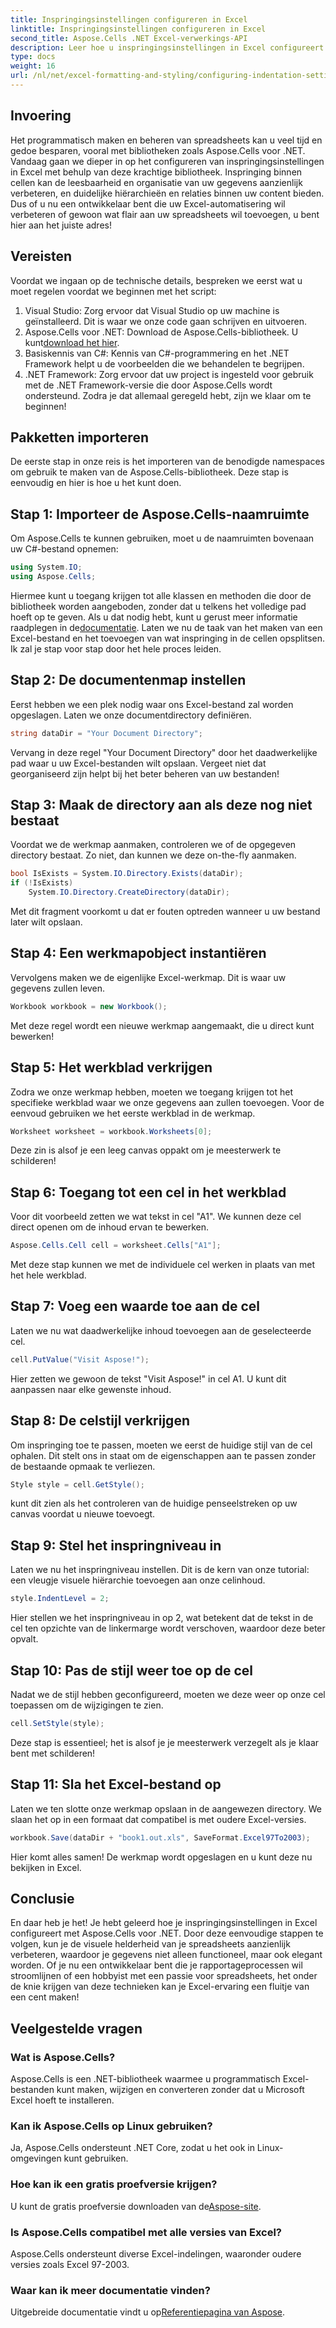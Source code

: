 ```yaml
---
title: Inspringingsinstellingen configureren in Excel
linktitle: Inspringingsinstellingen configureren in Excel
second_title: Aspose.Cells .NET Excel-verwerkings-API
description: Leer hoe u inspringingsinstellingen in Excel configureert met Aspose.Cells voor .NET. Stapsgewijze handleiding om uw Excel-documenten moeiteloos te verbeteren.
type: docs
weight: 16
url: /nl/net/excel-formatting-and-styling/configuring-indentation-settings/
---
```

## Invoering
Het programmatisch maken en beheren van spreadsheets kan u veel tijd en gedoe besparen, vooral met bibliotheken zoals Aspose.Cells voor .NET. Vandaag gaan we dieper in op het configureren van inspringingsinstellingen in Excel met behulp van deze krachtige bibliotheek. Inspringing binnen cellen kan de leesbaarheid en organisatie van uw gegevens aanzienlijk verbeteren, en duidelijke hiërarchieën en relaties binnen uw content bieden. Dus of u nu een ontwikkelaar bent die uw Excel-automatisering wil verbeteren of gewoon wat flair aan uw spreadsheets wil toevoegen, u bent hier aan het juiste adres!
## Vereisten
Voordat we ingaan op de technische details, bespreken we eerst wat u moet regelen voordat we beginnen met het script:
1. Visual Studio: Zorg ervoor dat Visual Studio op uw machine is geïnstalleerd. Dit is waar we onze code gaan schrijven en uitvoeren.
2. Aspose.Cells voor .NET: Download de Aspose.Cells-bibliotheek. U kunt[download het hier](https://releases.aspose.com/cells/net/).
3. Basiskennis van C#: Kennis van C#-programmering en het .NET Framework helpt u de voorbeelden die we behandelen te begrijpen.
4. .NET Framework: Zorg ervoor dat uw project is ingesteld voor gebruik met de .NET Framework-versie die door Aspose.Cells wordt ondersteund.
Zodra je dat allemaal geregeld hebt, zijn we klaar om te beginnen!
## Pakketten importeren
De eerste stap in onze reis is het importeren van de benodigde namespaces om gebruik te maken van de Aspose.Cells-bibliotheek. Deze stap is eenvoudig en hier is hoe u het kunt doen.
## Stap 1: Importeer de Aspose.Cells-naamruimte
Om Aspose.Cells te kunnen gebruiken, moet u de naamruimten bovenaan uw C#-bestand opnemen:
```csharp
using System.IO;
using Aspose.Cells;
```
 Hiermee kunt u toegang krijgen tot alle klassen en methoden die door de bibliotheek worden aangeboden, zonder dat u telkens het volledige pad hoeft op te geven. Als u dat nodig hebt, kunt u gerust meer informatie raadplegen in de[documentatie](https://reference.aspose.com/cells/net/).
Laten we nu de taak van het maken van een Excel-bestand en het toevoegen van wat inspringing in de cellen opsplitsen. Ik zal je stap voor stap door het hele proces leiden.
## Stap 2: De documentenmap instellen
Eerst hebben we een plek nodig waar ons Excel-bestand zal worden opgeslagen. Laten we onze documentdirectory definiëren.
```csharp
string dataDir = "Your Document Directory";
```
Vervang in deze regel "Your Document Directory" door het daadwerkelijke pad waar u uw Excel-bestanden wilt opslaan. Vergeet niet dat georganiseerd zijn helpt bij het beter beheren van uw bestanden!
## Stap 3: Maak de directory aan als deze nog niet bestaat
Voordat we de werkmap aanmaken, controleren we of de opgegeven directory bestaat. Zo niet, dan kunnen we deze on-the-fly aanmaken.
```csharp
bool IsExists = System.IO.Directory.Exists(dataDir);
if (!IsExists)
    System.IO.Directory.CreateDirectory(dataDir);
```
Met dit fragment voorkomt u dat er fouten optreden wanneer u uw bestand later wilt opslaan.
## Stap 4: Een werkmapobject instantiëren
Vervolgens maken we de eigenlijke Excel-werkmap. Dit is waar uw gegevens zullen leven.
```csharp
Workbook workbook = new Workbook();
```
Met deze regel wordt een nieuwe werkmap aangemaakt, die u direct kunt bewerken!
## Stap 5: Het werkblad verkrijgen
Zodra we onze werkmap hebben, moeten we toegang krijgen tot het specifieke werkblad waar we onze gegevens aan zullen toevoegen. Voor de eenvoud gebruiken we het eerste werkblad in de werkmap.
```csharp
Worksheet worksheet = workbook.Worksheets[0];
```
Deze zin is alsof je een leeg canvas oppakt om je meesterwerk te schilderen!
## Stap 6: Toegang tot een cel in het werkblad
Voor dit voorbeeld zetten we wat tekst in cel "A1". We kunnen deze cel direct openen om de inhoud ervan te bewerken.
```csharp
Aspose.Cells.Cell cell = worksheet.Cells["A1"];
```
Met deze stap kunnen we met de individuele cel werken in plaats van met het hele werkblad.
## Stap 7: Voeg een waarde toe aan de cel
Laten we nu wat daadwerkelijke inhoud toevoegen aan de geselecteerde cel.
```csharp
cell.PutValue("Visit Aspose!");
```
Hier zetten we gewoon de tekst "Visit Aspose!" in cel A1. U kunt dit aanpassen naar elke gewenste inhoud.
## Stap 8: De celstijl verkrijgen
Om inspringing toe te passen, moeten we eerst de huidige stijl van de cel ophalen. Dit stelt ons in staat om de eigenschappen aan te passen zonder de bestaande opmaak te verliezen.
```csharp
Style style = cell.GetStyle();
```
kunt dit zien als het controleren van de huidige penseelstreken op uw canvas voordat u nieuwe toevoegt.
## Stap 9: Stel het inspringniveau in
Laten we nu het inspringniveau instellen. Dit is de kern van onze tutorial: een vleugje visuele hiërarchie toevoegen aan onze celinhoud.
```csharp
style.IndentLevel = 2;
```
Hier stellen we het inspringniveau in op 2, wat betekent dat de tekst in de cel ten opzichte van de linkermarge wordt verschoven, waardoor deze beter opvalt.
## Stap 10: Pas de stijl weer toe op de cel
Nadat we de stijl hebben geconfigureerd, moeten we deze weer op onze cel toepassen om de wijzigingen te zien.
```csharp
cell.SetStyle(style);
```
Deze stap is essentieel; het is alsof je je meesterwerk verzegelt als je klaar bent met schilderen!
## Stap 11: Sla het Excel-bestand op
Laten we ten slotte onze werkmap opslaan in de aangewezen directory. We slaan het op in een formaat dat compatibel is met oudere Excel-versies.
```csharp
workbook.Save(dataDir + "book1.out.xls", SaveFormat.Excel97To2003);
```
Hier komt alles samen! De werkmap wordt opgeslagen en u kunt deze nu bekijken in Excel.
## Conclusie
En daar heb je het! Je hebt geleerd hoe je inspringingsinstellingen in Excel configureert met Aspose.Cells voor .NET. Door deze eenvoudige stappen te volgen, kun je de visuele helderheid van je spreadsheets aanzienlijk verbeteren, waardoor je gegevens niet alleen functioneel, maar ook elegant worden. Of je nu een ontwikkelaar bent die je rapportageprocessen wil stroomlijnen of een hobbyist met een passie voor spreadsheets, het onder de knie krijgen van deze technieken kan je Excel-ervaring een fluitje van een cent maken!
## Veelgestelde vragen
### Wat is Aspose.Cells?
Aspose.Cells is een .NET-bibliotheek waarmee u programmatisch Excel-bestanden kunt maken, wijzigen en converteren zonder dat u Microsoft Excel hoeft te installeren.
### Kan ik Aspose.Cells op Linux gebruiken?
Ja, Aspose.Cells ondersteunt .NET Core, zodat u het ook in Linux-omgevingen kunt gebruiken.
### Hoe kan ik een gratis proefversie krijgen?
 U kunt de gratis proefversie downloaden van de[Aspose-site](https://releases.aspose.com/).
### Is Aspose.Cells compatibel met alle versies van Excel?
Aspose.Cells ondersteunt diverse Excel-indelingen, waaronder oudere versies zoals Excel 97-2003.
### Waar kan ik meer documentatie vinden?
Uitgebreide documentatie vindt u op[Referentiepagina van Aspose](https://reference.aspose.com/cells/net/).
